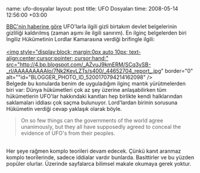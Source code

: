 name: ufo-dosyalar
layout: post
title: UFO Dosyaları
time: 2008-05-14 12:56:00 +03:00

<a href="http://news.bbc.co.uk/2/hi/in_pictures/7398491.stm">BBC'nin haberine göre</a> UFO'larla ilgili gizli birtakım devlet belgelerinin gizliliği kaldırılmış (zaman aşımı ile ilgili sanırım). En ilginç belgelerden biri İngiliz Hükümetinin Lordlar Kamarasına verdiği brifingle ilgili:<br /><br /><a href="http://4.bp.blogspot.com/_AZvuJ9kmERM/SCq3ySB-_rI/AAAAAAAAAlo/7Nk2KevLZTs/s1600-h/_44652704_report_.jpg"><img style="display:block; margin:0px auto 10px; text-align:center;cursor:pointer; cursor:hand;" src="http://4.bp.blogspot.com/_AZvuJ9kmERM/SCq3ySB-_rI/AAAAAAAAAlo/7Nk2KevLZTs/s400/_44652704_report_.jpg" border="0" alt=""id="BLOGGER_PHOTO_ID_5200170794214162098" /></a><br />Belgede bu konularda benim de uyguladığım ilginç mantık yürütmelerden biri var: Dünya hükümetleri çok az şey üzerine anlaşabilirken tüm hükümetlerin UFO'lar hakkındaki kanıtları hep birlikte kendi halklarından saklamaları iddiası çok saçma bulunuyor. Lord'lardan birinin sorusuna Hükümetin verdiği cevap yaklaşık olarak böyle. <br /><blockquote>On so few things can the governments of the world agree unanimously, but they all have supposedly agreed to conceal the evidence of UFO's from their peoples.</blockquote><br />Her şeye rağmen komplo teorileri devam edecek. Çünkü kanıt aranmaz komplo teorilerinde, sadece iddialar vardır bunlarda. Basittirler ve bu yüzden popüler olurlar. Üzerinde sayfalarca bilimsel makale okumaya gerek yoktur.
